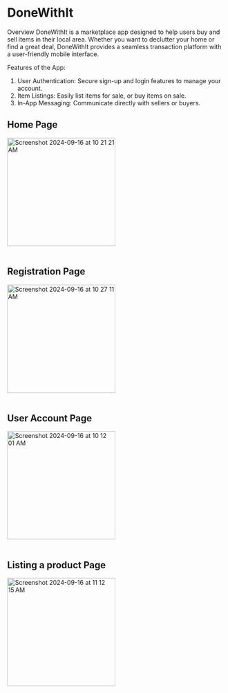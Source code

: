 # DoneWithIt

Overview
DoneWithIt is a marketplace app designed to help users buy and sell items in their local area. Whether you want to declutter your home or find a great deal, DoneWithIt provides a seamless transaction platform with a user-friendly mobile interface.


Features of the App:
1. User Authentication: Secure sign-up and login features to manage your account.
2. Item Listings: Easily list items for sale, or buy items on sale.
3. In-App Messaging: Communicate directly with sellers or buyers.

## Home Page
<img width="250" alt="Screenshot 2024-09-16 at 10 21 21 AM" src="https://github.com/user-attachments/assets/883e118b-6358-4383-bf94-058d7058158e">
<br> <br>

## Registration Page
<img width="250" alt="Screenshot 2024-09-16 at 10 27 11 AM" src="https://github.com/user-attachments/assets/e5ca8c68-1a34-436a-8c17-14861104abe5">
<br> <br>

## User Account Page
<img width="250" alt="Screenshot 2024-09-16 at 10 12 01 AM" src="https://github.com/user-attachments/assets/d7cfe50e-3098-46c2-9558-3a551fc94ff0">
<br> <br>

## Listing a product Page
<img width="250" alt="Screenshot 2024-09-16 at 11 12 15 AM" src="https://github.com/user-attachments/assets/d91d4144-af32-440c-a5d8-b6ee610b843d">
<br> <br>
